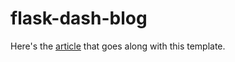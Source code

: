 # flask-dash-blog

Here's the [article](https://dutchengineer.org/posts/about-website/) that goes along with this template.
